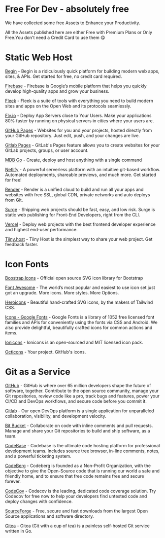# Free For Dev - absolutely free

We have collected some free Assets to Enhance your Productivity.

All the Assets published here are either Free with Premium Plans or Only Free.You don't need a Credit Card to use them 😋


# Static Web Host

[Begin](https://begin.com) - Begin is a ridiculously quick platform for building modern web apps, sites, & APIs. Get started for free, no credit card required.

[Firebase](https://firebase.google.com) - Firebase is Google’s mobile platform that helps you quickly develop high-quality apps and grow your business.

[Fleek](https://fleek.co) - Fleek is a suite of tools with everything you need to build modern sites and apps on the Open Web and its protocols seamlessly.

[Fly.io](https://fly.io) - Deploy App Servers close to Your Users. Make your applications 80% faster by running on physical servers in cities where your users are.

[GitHub Pages](https://pages.github.com) - Websites for you and your projects, hosted directly from your GitHub repository. Just edit, push, and your changes are live.

[Gitlab Pages](https://about.gitlab.com/stages-devops-lifecycle/pages) - GitLab's Pages feature allows you to create websites for your GitLab projects, groups, or user account.

[MDB Go](https://mdbootstrap.com/docs/standard/cli) - Create, deploy and host anything with a single command

[Netlify](https://netlify.com) - A powerful serverless platform with an intuitive git-based workflow. Automated deployments, shareable previews, and much more. Get started for free!

[Render](https://render.com) - Render is a unified cloud to build and run all your apps and websites with free SSL, global CDN, private networks and auto deploys from Git.

[Surge](https://surge.sh) - Shipping web projects should be fast, easy, and low risk. Surge is static web publishing for Front-End Developers, right from the CLI.

[Vercel](https://vercel.com) - Deploy web projects with the best frontend developer experience and highest end-user performance.

[Tiiny.host](https://tiiny.host) - Tiiny Host is the simplest way to share your web project. Get feedback faster.

# Icon Fonts

[Boostrap Icons](https://icons.getbootstrap.com) - Official open source SVG icon library for Bootstrap

[Font Awesome](https://fontawesome.com) - The world’s most popular and easiest to use icon set just got an upgrade. More icons. More styles. More Options.

[Heroicons](https://heroicons.com) - Beautiful hand-crafted SVG icons, by the makers of Tailwind CSS.

[Icons - Google Fonts](https://fonts.google.com/icons) - Google Fonts is a library of 1052 free licensed font families and APIs for conveniently using the fonts via CSS and Android. We also provide delightful, beautifully crafted icons for common actions and items.

[Ionicons](https://ionicons.com/) - Ionicons is an open-sourced and MIT licensed icon pack.

[Octicons](https://primer.style/octicons) - Your project. GitHub's icons.

# Git as a Service

[GitHub](https://gitHub.com) - GitHub is where over 65 million developers shape the future of software, together. Contribute to the open source community, manage your Git repositories, review code like a pro, track bugs and features, power your CI/CD and DevOps workflows, and secure code before you commit it.

[Gitlab](https://gitlab.com/) - Our open DevOps platform is a single application for unparalleled collaboration, visibility, and development velocity.

[Bit Bucket](https://bitbucket.org) - Collaborate on code with inline comments and pull requests. Manage and share your Git repositories to build and ship software, as a team.

[CodeBase](http://www.codebasehq.com/) - Codebase is the ultimate code hosting platform for professional development teams. Includes source tree browser, in-line comments, notes, and a powerful ticketing system.

[CodeBerg](https://codeberg.org/) - Codeberg is founded as a Non-Profit Organization, with the objective to give the Open-Source code that is running our world a safe and friendly home, and to ensure that free code remains free and secure forever.

[CodeCov](https://codecov.io/) - Codecov is the leading, dedicated code coverage solution. Try Codecov for free now to help your developers find untested code and deploy changes with confidence.

[SourceForge](https://sourceforge.net) - Free, secure and fast downloads from the largest Open Source applications and software directory.

[Gitea](https://www.gitea.com/) - Gitea (Git with a cup of tea) is a painless self-hosted Git service written in Go.
